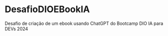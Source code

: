 # DesafioDIOEBookIA
Desafio de criação de um ebook usando ChatGPT do Bootcamp DIO IA para DEVs 2024

